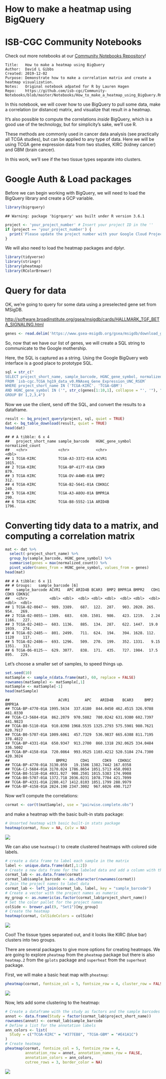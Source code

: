 How to make a heatmap using BigQuery
================

# ISB-CGC Community Notebooks

Check out more notebooks at our [Community Notebooks
Repository](https://github.com/isb-cgc/Community-Notebooks)\!

    Title:   How to make a heatmap using BigQuery 
    Author:  David L Gibbs
    Created: 2019-12-02
    Purpose: Demonstrate how to make a correlation matrix and create a heatmap visualization.
    Notes:   Original notebook adpated for R by Lauren Hagen
    Repo:    https://github.com/isb-cgc/Community-Notebooks/blob/master/Notebooks/How_to_make_a_heatmap_using_BigQuery.Rmd

In this notebook, we will cover how to use BigQuery to pull some data,
make a correlation (or distance) matrix, and visualize that result in a
heatmap.

It’s also possible to compute the correlations *inside* BigQuery, which
is a good use of the technology, but for simplicity’s sake, we’ll use R.

These methods are commonly used in cancer data analysis (see practically
all TCGA studies), but can be applied to any type of data. Here we will
be using TCGA gene expression data from two studies, KIRC (kidney
cancer) and GBM (brain cancer).

In this work, we’ll see if the two tissue types separate into clusters.

# Google Auth & Load packages

Before we can begin working with BigQuery, we will need to load the
BigQuery library and create a GCP variable.

``` r
library(bigrquery)
```

    ## Warning: package 'bigrquery' was built under R version 3.6.1

``` r
project <- 'your_project_number' # Insert your project ID in the ''
if (project == 'your_project_number') {
  print('Please update the project number with your Google Cloud Project')
}
```

We will also need to load the heatmap packages and dplyr.

``` r
library(tidyverse)
library(stringr)
library(pheatmap)
library(RColorBrewer)
```

# Query for data

OK, we’re going to query for some data using a preselected gene set from
MSigDB.

<http://software.broadinstitute.org/gsea/msigdb/cards/HALLMARK_TGF_BETA_SIGNALING.html>

``` r
genes <- read.delim('https://www.gsea-msigdb.org/gsea/msigdb/download_geneset.jsp?geneSetName=HALLMARK_TGF_BETA_SIGNALING&fileType=txt', skip = 1)
```

So, now that we have our list of genes, we will create a SQL string to
communicate to the Google mothership.

Here, the SQL is captured as a string. Using the Google BigQuery web
interface is a good place to prototype SQL.

``` r
sql = str_c("
SELECT project_short_name, sample_barcode, HGNC_gene_symbol, normalized_count 
FROM `isb-cgc.TCGA_hg19_data_v0.RNAseq_Gene_Expression_UNC_RSEM`
WHERE project_short_name IN ('TCGA-KIRC', 'TCGA-GBM')
AND HGNC_gene_symbol IN ('", str_c(genes[1:10,1], collapse = "', '"), "') 
GROUP BY 1,2,3,4")
```

Now we use the client, send off the SQL, and convert the results to a
dataframe.

``` r
result <- bq_project_query(project, sql, quiet = TRUE)
dat <- bq_table_download(result, quiet = TRUE)
head(dat)
```

    ## # A tibble: 6 x 4
    ##   project_short_name sample_barcode   HGNC_gene_symbol normalized_count
    ##   <chr>              <chr>            <chr>                       <dbl>
    ## 1 TCGA-KIRC          TCGA-A3-3372-01A ACVR1                       1015.
    ## 2 TCGA-KIRC          TCGA-BP-4177-01A CDK9                         879.
    ## 3 TCGA-KIRC          TCGA-DV-A4W0-01A BMP2                         312.
    ## 4 TCGA-KIRC          TCGA-B2-5641-01A CDKN1C                       249.
    ## 5 TCGA-KIRC          TCGA-A3-A8OU-01A BMPR1A                       290.
    ## 6 TCGA-KIRC          TCGA-B8-5552-11A ARID4B                      1796.

# Converting tidy data to a matrix, and computing a correlation matrix

``` r
mat <- dat %>%
  select(-project_short_name) %>%
  group_by(sample_barcode, HGNC_gene_symbol) %>%
  summarise(genes = max(normalized_count)) %>%
  pivot_wider(names_from = HGNC_gene_symbol, values_from = genes)
head(mat)
```

    ## # A tibble: 6 x 11
    ## # Groups:   sample_barcode [6]
    ##   sample_barcode ACVR1   APC ARID4B BCAR3  BMP2 BMPR1A BMPR2   CDH1  CDK9 CDKN1C
    ##   <chr>          <dbl> <dbl>  <dbl> <dbl> <dbl>  <dbl> <dbl>  <dbl> <dbl>  <dbl>
    ## 1 TCGA-02-0047-~  989. 3389.   687.  122.  287.   903. 2020. 265.    954.   269.
    ## 2 TCGA-02-0055-~ 1309.  683.   630. 1501.  986.   423. 1219.   2.24 1166.   227.
    ## 3 TCGA-02-2483-~  603. 1136.   885.  134.  287.   622. 1447.  19.0  1939.   274.
    ## 4 TCGA-02-2485-~  801. 2499.   711.  624.  194.   394. 1628. 112.   1120    117.
    ## 5 TCGA-02-2486-~  693. 1296.   509.  270.  199.   352. 1331.   9.15 1351.   313.
    ## 6 TCGA-06-0125-~  629. 3077.   838.  171.  435.   727. 1984.  17.5   895.   229.

Let’s choose a smaller set of samples, to speed things up.

``` r
set.seed(10)
matSample <- sample_n(data.frame(mat), 60, replace = FALSE)
rownames(matSample) <- matSample[,1]
matSample <- matSample[-1]
head(matSample)
```

    ##                      ACVR1       APC    ARID4B    BCAR3     BMP2   BMPR1A
    ## TCGA-BP-4770-01A 1995.5634  337.6180  844.0450 462.4515 326.9788 461.0330
    ## TCGA-CJ-5684-01A  862.2079  970.5882  780.0242 631.9380 602.7397 441.9823
    ## TCGA-B0-5110-01A  910.8398 1968.5535 1325.2793 575.5901 980.7621 620.7917
    ## TCGA-B0-5707-01A 1009.6061  457.7329  536.9837 665.6388 811.7195 378.4822
    ## TCGA-BP-4331-01A  650.9347  913.2700  860.1318 292.0625 334.0484 336.5002
    ## TCGA-BP-4158-01A  720.0864  993.9525 1103.4212 520.5184 274.7300 420.3024
    ##                     BMPR2      CDH1      CDK9   CDKN1C
    ## TCGA-BP-4770-01A 3130.059   19.1506 1382.7442 167.0358
    ## TCGA-CJ-5684-01A 3170.024 1786.8654 1051.5713 458.0983
    ## TCGA-B0-5110-01A 4931.927  908.2501 1015.5383 174.9908
    ## TCGA-B0-5707-01A 1372.718 2036.0231 1078.7704 421.7099
    ## TCGA-BP-4331-01A 2280.417 1412.8103 1051.1799 288.9979
    ## TCGA-BP-4158-01A 2824.190 2347.3002  967.6026 490.7127

Now we’ll compute the correlations:

``` r
cormat <- cor(t(matSample), use = "pairwise.complete.obs")
```

and make a heatmap with the basic built-in stats package:

``` r
# Unsorted heatmap with basic built-in stats package
heatmap(cormat, Rowv = NA, Colv = NA)
```

![](How_to_make_a_heatmap_using_BigQuery_files/figure-gfm/unnamed-chunk-9-1.png)<!-- -->

We can also use `heatmap()` to create clustered heatmaps with colored
side labels.

``` r
# create a data frame to label each sample in the matrix
label <- unique.data.frame(dat[,1:2])
# Create a new data frame for the labeled data and add a column with the sample_barcodes
cormat_lab <- as.data.frame(cormat)
cormat_lab$sample_barcode <- as.character(rownames(cormat))
# Join the project names to label data
cormat_lab <- left_join(cormat_lab, label, key = "sample_barcode")
# Create a vector with the project names as numeric
my_group <- as.numeric(as.factor(cormat_lab$project_short_name))
# Set the color pallet for the project names
colSide <- brewer.pal(9, "Set1")[my_group]
# Create the heatmap
heatmap(cormat, ColSideColors = colSide)
```

![](How_to_make_a_heatmap_using_BigQuery_files/figure-gfm/unnamed-chunk-10-1.png)<!-- -->

Cool\! The tissue types separated out, and it looks like KIRC (blue bar)
clusters into two groups.

There are several packages to give more options for creating heatmaps.
We are going to explore `pheatmap` from the `pheatmap` package but there
is also `heatmap.2` from the `gplots` package and `superheat` from the
`superheat` package.

First, we will make a basic heat map with
`pheatmap`:

``` r
pheatmap(cormat, fontsize_col = 5, fontsize_row = 4, cluster_row = FALSE, cluster_cols = FALSE)
```

![](How_to_make_a_heatmap_using_BigQuery_files/figure-gfm/unnamed-chunk-11-1.png)<!-- -->

Now, lets add some clustering to the
heatmap:

``` r
# Create a dataframe with the study as factors and the sample barcodes as the row names
annot <- data.frame(Study = factor(cormat_lab$project_short_name))
rownames(annot) <- cormat_lab$sample_barcode
# Define a list for the annotation labels
ann_colors <- list(
  Study = c("TCGA-KIRC" = "#377EB8", "TCGA-GBM" = "#E41A1C")
)
# Create heatmap
pheatmap(cormat, fontsize_col = 5, fontsize_row = 4, 
         annotation_row = annot, annotation_names_row = FALSE,
         annotation_colors = ann_colors,
         cutree_rows = 3, border_color = NA)
```

![](How_to_make_a_heatmap_using_BigQuery_files/figure-gfm/unnamed-chunk-12-1.png)<!-- -->

